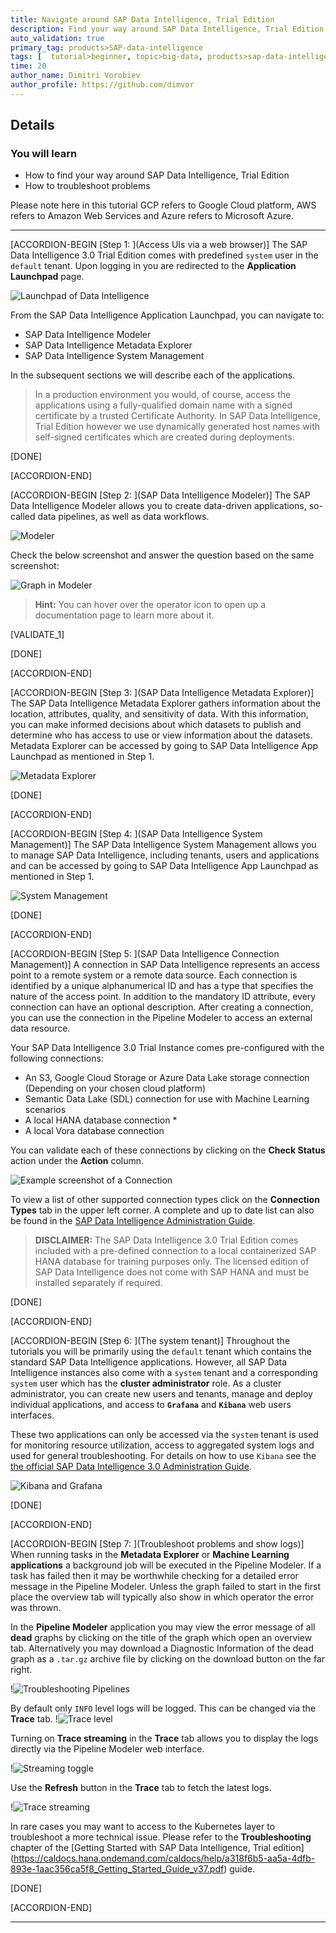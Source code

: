 ```yaml
---
title: Navigate around SAP Data Intelligence, Trial Edition
description: Find your way around SAP Data Intelligence, Trial Edition.
auto_validation: true
primary_tag: products>SAP-data-intelligence
tags: [  tutorial>beginner, topic>big-data, products>sap-data-intelligence  ]
time: 20
author_name: Dimitri Vorobiev
author_profile: https://github.com/dimvor
---
```


## Details
### You will learn  
  - How to find your way around SAP Data Intelligence, Trial Edition
  - How to troubleshoot problems

Please note here in this tutorial GCP refers to Google Cloud platform, AWS refers to Amazon Web Services and Azure refers to Microsoft Azure.

---

[ACCORDION-BEGIN [Step 1: ](Access UIs via a web browser)]
The SAP Data Intelligence 3.0 Trial Edition comes with predefined `system` user in the `default` tenant. Upon logging in you are redirected to the **Application Launchpad** page.

![Launchpad of Data Intelligence](datahub-trial-v2-navigation_01.png)  

From the SAP Data Intelligence Application Launchpad, you can navigate to:

 - SAP Data Intelligence Modeler
 - SAP Data Intelligence Metadata Explorer
 - SAP Data Intelligence System Management

In the subsequent sections we will describe each of the applications.

>In a production environment you would, of course, access the applications using a fully-qualified domain name with a signed certificate by a trusted Certificate Authority. In SAP Data Intelligence, Trial Edition however we use dynamically generated host names with self-signed certificates which are created during deployments.

[DONE]

[ACCORDION-END]

[ACCORDION-BEGIN [Step 2: ](SAP Data Intelligence Modeler)]
The SAP Data Intelligence Modeler allows you to create data-driven applications, so-called data pipelines, as well as data workflows.

![Modeler](datahub-trial-v2-navigation_02.png)  

Check the below screenshot and answer the question based on the same screenshot:

![Graph in Modeler](datahub-trial-v2-navigation_03.png)

>**Hint:** You can hover over the operator icon to open up a documentation page to learn more about it.

[VALIDATE_1]

[DONE]

[ACCORDION-END]

[ACCORDION-BEGIN [Step 3: ](SAP Data Intelligence Metadata Explorer)]
The SAP Data Intelligence Metadata Explorer gathers information about the location, attributes, quality, and sensitivity of data. With this information, you can make informed decisions about which datasets to publish and determine who has access to use or view information about the datasets. Metadata Explorer can be accessed by going to SAP Data Intelligence App Launchpad as mentioned in Step 1.

![Metadata Explorer](./datahub-trial-v2-navigation_04.png)  

[DONE]

[ACCORDION-END]

[ACCORDION-BEGIN [Step 4: ](SAP Data Intelligence System Management)]
The SAP Data Intelligence System Management allows you to manage SAP Data Intelligence, including tenants, users and applications and can be accessed by going to SAP Data Intelligence App Launchpad as mentioned in Step 1.

![System Management](./datahub-trial-v2-navigation_05.png)

[DONE]

[ACCORDION-END]

[ACCORDION-BEGIN [Step 5: ](SAP Data Intelligence Connection Management)]
A connection in SAP Data Intelligence represents an access point to a remote system or a remote data source. Each connection is identified by a unique alphanumerical ID and has a type that specifies the nature of the access point. In addition to the mandatory ID attribute, every connection can have an optional description. After creating a connection, you can use the connection in the Pipeline Modeler to access an external data resource.

Your SAP Data Intelligence 3.0 Trial Instance comes pre-configured with the following connections:

 * An S3, Google Cloud Storage or Azure Data Lake storage connection (Depending on your chosen cloud platform)
 * Semantic Data Lake (SDL) connection for use with Machine Learning scenarios
 * A local HANA database connection *
 * A local Vora database connection

You can validate each of these connections by clicking on the **Check Status** action under the **Action** column.

![Example screenshot of a Connection](datahub-trial-v2-navigation_07.png)

To view a list of other supported connection types click on the **Connection Types** tab in the upper left corner. A complete and up to date list can also be found in the [SAP Data Intelligence Administration Guide](https://help.sap.com/viewer/b13b5722c8ff4bf9bb097251310031d0/3.0.latest/en-US/c68bcf2d960547879d7fcc6ab7a2bfa5.html).

>**DISCLAIMER:** The SAP Data Intelligence 3.0 Trial Edition comes included with a pre-defined connection to a local containerized SAP HANA database for training purposes only. The licensed edition of SAP Data Intelligence does not come with SAP HANA and must be installed separately if required.

[DONE]

[ACCORDION-END]

[ACCORDION-BEGIN [Step 6: ](The system tenant)]
Throughout the tutorials you will be primarily using the `default` tenant which contains the standard SAP Data Intelligence applications. However, all SAP Data Intelligence instances also come with a `system` tenant and a corresponding `system` user which has the **cluster administrator** role. As a cluster administrator, you can create new users and tenants, manage and deploy individual applications, and access to  **`Grafana`** and **`Kibana`** web users interfaces.

These two applications can only be accessed via the `system` tenant is used for monitoring resource utilization, access to aggregated system logs and used for general troubleshooting. For details on how to use `Kibana` see the [the official SAP Data Intelligence 3.0 Administration Guide](https://help.sap.com/viewer/b13b5722c8ff4bf9bb097251310031d0/3.0.latest/en-US/6c54d7c683f84e6b9d1eb9a1507e7e46.html).

![Kibana and Grafana](kibana_grafana.png)

[DONE]

[ACCORDION-END]

[ACCORDION-BEGIN [Step 7: ](Troubleshoot problems and show logs)]
When running tasks in the **Metadata Explorer** or **Machine Learning applications** a background job will be executed in the Pipeline Modeler. If a task has failed then it may be worthwhile checking for a detailed error message in the Pipeline Modeler. Unless the graph failed to start in the first place the overview tab will typically also show in which operator the error was thrown.

In the **Pipeline Modeler** application you may view the error message of all **dead** graphs by clicking on the title of the graph which open an overview tab. Alternatively you may download a Diagnostic Information of the dead graph as a `.tar.gz` archive file by clicking on the download button on the far right.

!![Troubleshooting Pipelines](troubleshootingPipeline.png)

By default only `INFO` level logs will be logged. This can be changed via the **Trace** tab.
!![Trace level](traceLevel.png)

Turning on **Trace streaming** in the **Trace** tab allows you to display the logs directly via the Pipeline Modeler web interface.

!![Streaming toggle](streamingToggle.png)

Use the **Refresh** button in the **Trace** tab to fetch the latest logs.

!![Trace streaming](traceStreaming.png)

In rare cases you may want to access to the Kubernetes layer to troubleshoot a more technical issue. Please refer to the **Troubleshooting** chapter of the [Getting Started with SAP Data Intelligence, Trial edition] (https://caldocs.hana.ondemand.com/caldocs/help/a318f6b5-aa5a-4dfb-893e-1aac356ca5f8_Getting_Started_Guide_v37.pdf) guide.

[DONE]


[ACCORDION-END]



---
